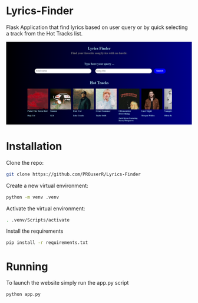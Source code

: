 # Lyrics-Finder
Flask Application that find lyrics based on user query or by quick selecting a track from the Hot Tracks list.



<img src="Screenshot.PNG">

# Installation
Clone the repo:
```sh
git clone https://github.com/PROuserR/Lyrics-Finder
```

Create a new virtual environment:
```sh
python -m venv .venv
```

Activate the virtual environment:
```sh
. .venv/Scripts/activate
```

Install the requirements
```sh
pip install -r requirements.txt
```

# Running
To launch the website simply run the app.py script

```sh
python app.py
```